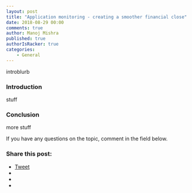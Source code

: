 ```yaml
---
layout: post
title: "Application monitoring - creating a smoother financial close"
date: 2018-08-29 00:00
comments: true
author: Manoj Mishra
published: true
authorIsRacker: true
categories:
    - General
---
```



introblurb

<!-- more -->

### Introduction

stuff

### Conclusion

more stuff

If you have any questions on the topic, comment in the field below.

<div class="sharedaddy sd-sharing-enabled">
   <div class="robots-nocontent sd-block sd-social sd-social-official sd-sharing"><h3 class="sd-title">Share this post:</h3>
      <div class="sd-content">
         <ul>
            <li class="share-twitter"><a href="https://twitter.com/share" class="twitter-share-button" data-url="https://developer.rackspace.com/blog/" data-text="title-of-blog" data-via="Rackspace" >Tweet</a></li>
            <li class="share-facebook"><div class="fb-share-button" data-href=" https://developer.rackspace.com/blog/blogurlbit" data-layout="button_count"></div></li>
            <li class="share-linkedin"><div class="linkedin_button"><script type="in/share" data-url=" https://developer.rackspace.com/blog/blogurlbit" data-counter="right"></script></div></li>
            <li class="share-end"></li>
         </ul>
      </div>
   </div>
</div>


